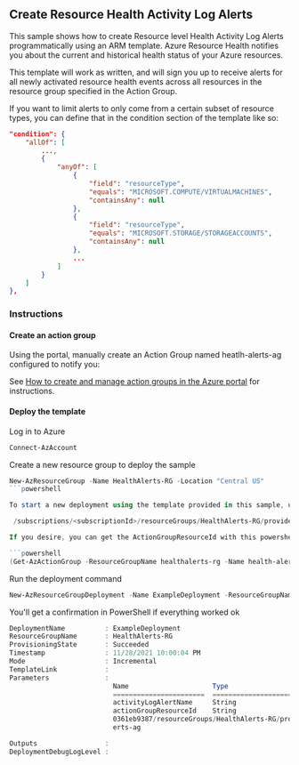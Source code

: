 ## Create Resource Health Activity Log Alerts

This sample shows how to create Resource level Health Activity Log Alerts programmatically using an ARM template. Azure Resource Health 
notifies you about the current and historical health status of your Azure resources.

This template will work as written, and will sign you up to receive alerts for all newly activated resource health events across all resources 
in the resource group specified in the Action Group.


If you want to limit alerts to only come from a certain subset of resource types, you can define that in the condition section of the template 
like so:

```json
"condition": {
    "allOf": [
        ...,
        {
            "anyOf": [
                {
                    "field": "resourceType",
                    "equals": "MICROSOFT.COMPUTE/VIRTUALMACHINES",
                    "containsAny": null
                },
                {
                    "field": "resourceType",
                    "equals": "MICROSOFT.STORAGE/STORAGEACCOUNTS",
                    "containsAny": null
                },
                ...
            ]
        }
    ]
},
```

### Instructions

#### Create an action group

Using the portal, manually create an Action Group named heatlh-alerts-ag configured to notify you:

See [How to create and manage action groups in the Azure portal](https://docs.microsoft.com/azure/azure-monitor/platform/action-groups) for instructions.


#### Deploy the template

Log in to Azure

```powershell
Connect-AzAccount
```

Create a new resource group to deploy the sample

```powershell
New-AzResourceGroup -Name HealthAlerts-RG -Location "Central US"
```powershell

To start a new deployment using the template provided in this sample, use the powershell command below; you will also be prompted for the ActionGroupResourceId, which is composed this way (replace theplace holder with your subscriptionId):

 /subscriptions/<subscriptionId>/resourceGroups/HealthAlerts-RG/providers/microsoft.insights/actionGroups/heatlh-alerts-ag

If you desire, you can get the ActionGroupResourceId with this powershell command (asuming the name of the action group created is "health-alerts-ag")

```powershell
(Get-AzActionGroup -ResourceGroupName healthalerts-rg -Name health-alerts-ag).Id
```

Run the deployment command

```powershell
New-AzResourceGroupDeployment -Name ExampleDeployment -ResourceGroupName HealthAlerts-RG -TemplateFile resourcehealth.json
```

You'll get a confirmation in PowerShell if everything worked ok

```powershell
DeploymentName          : ExampleDeployment
ResourceGroupName       : HealthAlerts-RG
ProvisioningState       : Succeeded
Timestamp               : 11/28/2021 10:00:04 PM
Mode                    : Incremental
TemplateLink            :
Parameters              :
                          Name                     Type                       Value
                          =======================  =========================  ==========
                          activityLogAlertName     String                     activityLog-alert-1
                          actionGroupResourceId    String                     /subscriptions/a012a8b0-522a-4f59-81b6-aa
                          0361eb9387/resourceGroups/HealthAlerts-RG/providers/microsoft.insights/actionGroups/health-al
                          erts-ag

Outputs                 :
DeploymentDebugLogLevel :
```